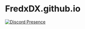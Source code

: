 # FredxDX.github.io
[![Discord Presence](https://lanyard.cnrad.dev/api/489443793251074048)](https://discord.com/users/489443793251074048)
